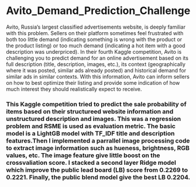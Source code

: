 # Avito_Demand_Prediction_Challenge
Avito, Russia’s largest classified advertisements website, is deeply familiar with this problem. Sellers on their platform sometimes feel frustrated with both too little demand (indicating something is wrong with the product or the product listing) or too much demand (indicating a hot item with a good description was underpriced).  In their fourth Kaggle competition, Avito is challenging you to predict demand for an online advertisement based on its full description (title, description, images, etc.), its context (geographically where it was posted, similar ads already posted) and historical demand for similar ads in similar contexts. With this information, Avito can inform sellers on how to best optimize their listing and provide some indication of how much interest they should realistically expect to receive.

### This Kaggle competition tried to predict the sale probability of items based on their structureed website information and unstructured description and images. This was a regression problem and RSME is used as evaluation metric. The basic model is a LightGB model with TF_IDF title and description features.Then I implemented a parrallel image processing code to extract image information such as hueness, brightness, RGB values, etc. The image feature give little boost on the crossvaliation score. I stacked a second layer Ridge model which improve the public lead board (LB) score from 0.2269 to 0.2221. Finally, the public blend model give the best LB 0.2204.
